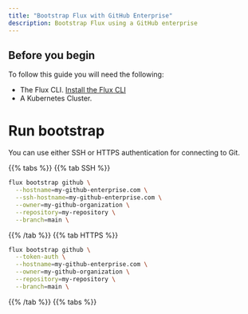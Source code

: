 ```yaml
---
title: "Bootstrap Flux with GitHub Enterprise"
description: Bootstrap Flux using a GitHub enterprise
---
```


##  Before you begin

To follow this guide you will need the following:

- The Flux CLI. [Install the Flux CLI](../installation.md#install-the-flux-cli#install-the-flux-cli)
- A Kubernetes Cluster.

# Run bootstrap

You can use either SSH or HTTPS authentication for connecting to Git.

{{% tabs %}}
{{% tab SSH %}}
```bash
flux bootstrap github \
  --hostname=my-github-enterprise.com \
  --ssh-hostname=my-github-enterprise.com \
  --owner=my-github-organization \
  --repository=my-repository \
  --branch=main \
```
{{% /tab %}}
{{% tab HTTPS %}}
```bash
flux bootstrap github \
  --token-auth \
  --hostname=my-github-enterprise.com \
  --owner=my-github-organization \
  --repository=my-repository \
  --branch=main \
```
{{% /tab %}}
{{% tabs %}}
